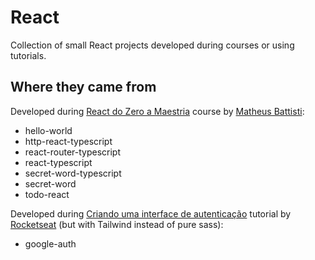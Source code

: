 # React
Collection of small React projects developed during courses or using tutorials.

## Where they came from
Developed during [React do Zero a Maestria](https://www.udemy.com/course/react-do-zero-a-maestria-c-hooks-router-api-projetos/) course by [Matheus Battisti](https://www.udemy.com/user/matheus-battisti/):
- hello-world
- http-react-typescript
- react-router-typescript
- react-typescript
- secret-word-typescript
- secret-word
- todo-react

Developed during [Criando uma interface de autenticação](https://www.youtube.com/watch?v=7Gd8an7qZ4w) tutorial by [Rocketseat](https://www.youtube.com/@rocketseat) (but with Tailwind instead of pure sass):
- google-auth